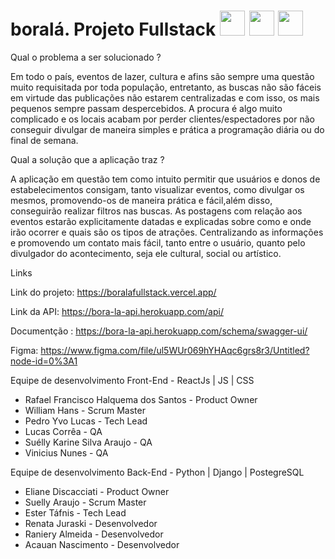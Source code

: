 # boralá. Projeto Fullstack <img src="https://cdn.jsdelivr.net/gh/devicons/devicon/icons/react/react-original.svg"  width="40" height="40"/> <img  src="https://cdn.jsdelivr.net/gh/devicons/devicon/icons/python/python-original.svg" width="40" height="40" /> <img src="https://cdn.jsdelivr.net/gh/devicons/devicon/icons/postgresql/postgresql-original.svg" width="40" height="40"/>

Qual o problema a ser solucionado ?

Em todo o país, eventos de lazer, cultura e afins são sempre uma questão muito requisitada por toda população, entretanto, as buscas não são fáceis em virtude das publicações não estarem centralizadas e com isso, os mais pequenos sempre passam despercebidos. A procura é algo muito complicado e os locais acabam por perder clientes/espectadores por não conseguir divulgar de maneira simples e prática a programação diária ou do final de semana.

Qual a solução que a aplicação traz ?

A aplicação em questão tem como intuito permitir que usuários e donos de estabelecimentos consigam, tanto visualizar eventos, como divulgar os mesmos, promovendo-os de maneira prática e fácil,além disso, conseguirão realizar filtros nas buscas. As postagens com relação aos eventos estarão explicitamente datadas e explicadas sobre como e onde irão ocorrer e quais são os tipos de atrações. Centralizando as informações e promovendo um contato mais fácil, tanto entre o usuário, quanto pelo divulgador do acontecimento, seja ele cultural, social ou artístico.

Links

Link do projeto: https://boralafullstack.vercel.app/

Link da API: https://bora-la-api.herokuapp.com/api/

Documentção : https://bora-la-api.herokuapp.com/schema/swagger-ui/

Figma: https://www.figma.com/file/ul5WUr069hYHAqc6grs8r3/Untitled?node-id=0%3A1

Equipe de desenvolvimento Front-End - ReactJs | JS | CSS

- Rafael Francisco Halquema dos Santos - Product Owner
- William Hans - Scrum Master
- Pedro Yvo Lucas - Tech Lead
- Lucas Corrêa - QA
- Suélly Karine Silva Araujo - QA
- Vinicius Nunes - QA

Equipe de desenvolvimento Back-End - Python | Django | PostegreSQL

- Eliane Discacciati - Product Owner
- Suelly Araujo - Scrum Master
- Ester Táfnis - Tech Lead
- Renata Juraski - Desenvolvedor
- Raniery Almeida - Desenvolvedor
- Acauan Nascimento - Desenvolvedor
